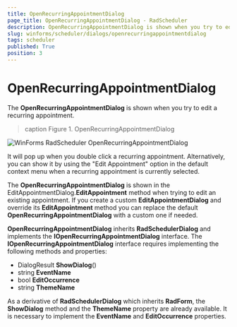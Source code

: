 ```yaml
---
title: OpenRecurringAppointmentDialog
page_title: OpenRecurringAppointmentDialog - RadScheduler
description: OpenRecurringAppointmentDialog is shown when you try to edit a recurring appointment.
slug: winforms/scheduler/dialogs/openrecurringappointmentdialog
tags: scheduler
published: True
position: 3 
---
```


# OpenRecurringAppointmentDialog

The **OpenRecurringAppointmentDialog** is shown when you try to edit a recurring appointment.

>caption Figure 1. OpenRecurringAppointmentDialog

![WinForms RadScheduler OpenRecurringAppointmentDialog](images/scheduler-winforms-scheduler-dialogs-openrecurringappointmentdialog001.png)

It will pop up when you double click a recurring appointment. Alternatively, you can show it by using the "Edit Appointment" option in the default context menu when a recurring appointment is currently selected. 

The **OpenRecurringAppointmentDialog** is shown in the EditAppointmentDialog.**EditAppointment** method when trying to edit an existing appointment. If you create a custom **EditAppointmentDialog** and override its **EditAppointment** method you can replace the default **OpenRecurringAppointmentDialog** with a custom one if needed.

**OpenRecurringAppointmentDialog** inherits **RadSchedulerDialog** and implements the **IOpenRecurringAppointmentDialog** interface. The **IOpenRecurringAppointmentDialog** interface requires implementing the following methods and properties:

* DialogResult **ShowDialog**()
* string **EventName**
* bool **EditOccurrence**
* string **ThemeName**

As a derivative of **RadSchedulerDialog** which inherits **RadForm**, the **ShowDialog** method and the **ThemeName** property are already available. It is necessary to implement the **EventName** and **EditOccurrence** properties. 

